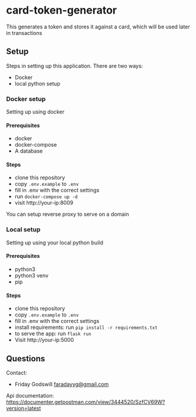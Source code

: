 # card-token-generator
This generates a token and stores it against a card, which will be used later in transactions

## Setup

Steps in setting up this application.
There are two ways:

- Docker
- local python setup

### Docker setup
Setting up using docker

#### Prerequisites
- docker
- docker-compose
- A database

#### Steps
- clone this repository
- copy `.env.example` to `.env` 
- fill in .env with the correct settings
- run `docker-compose up -d`
- visit http://your-ip:8009

You can setup reverse proxy to serve on a domain


### Local setup
Setting up using your local python build 

#### Prerequisites
- python3
- python3 venv
- pip

#### Steps
- clone this repository
- copy `.env.example` to `.env` 
- fill in .env with the correct settings
- install requirements: run `pip install -r requirements.txt`
- to serve the app: run `flask run`
- Visit http://your-ip:5000

## Questions
Contact:

- Friday Godswill faradayyg@gmail.com

Api documentation: https://documenter.getpostman.com/view/3444520/SzfCV69W?version=latest
